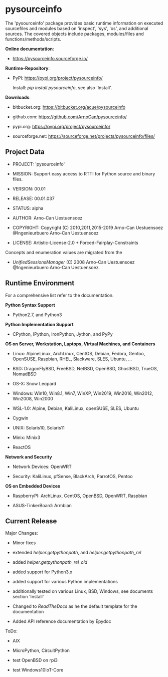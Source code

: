 pysourceinfo
============

The 'pysourceinfo' package provides basic runtime information on executed 
sourcefiles and modules based on 'inspect', 'sys', 'os', and additional sources.
The covered objects include packages, modules/files and functions/methods/scripts. 

**Online documentation**:

* https://pysourceinfo.sourceforge.io/

**Runtime-Repository**:

* PyPI: https://pypi.org/project/pysourceinfo/

  Install: *pip install pysourceinfo*, see also 'Install'.

**Downloads**:

* bitbucket.org: https://bitbucket.org/acue/pysourceinfo

* github.com: https://github.com/ArnoCan/pysourceinfo/

* pypi.org: https://pypi.org/project/pysourceinfo/

* sourceforge.net: https://sourceforge.net/projects/pysourceinfo/files/

Project Data
------------

* PROJECT: 'pysourceinfo'

* MISSION: Support easy access to RTTI for Python source and binary files.

* VERSION: 00.01

* RELEASE: 00.01.037

* STATUS: alpha

* AUTHOR: Arno-Can Uestuensoez

* COPYRIGHT: Copyright (C) 2010,2011,2015-2019 Arno-Can Uestuensoez @Ingenieurbuero Arno-Can Uestuensoez

* LICENSE: Artistic-License-2.0 + Forced-Fairplay-Constraints

Concepts and enumeration values are migrated from the 

* *UnifiedSessionsManager* (C) 2008 Arno-Can Uestuensoez @Ingenieurbuero Arno-Can Uestuensoez.  

Runtime Environment
-------------------
For a comprehensive list refer to the documentation.

**Python Syntax Support**

*  Python2.7, and Python3

**Python Implementation Support**

*  CPython, IPython, IronPython, Jython, and PyPy

**OS on Server, Workstation, Laptops, Virtual Machines, and Containers**

* Linux: AlpineLinux, ArchLinux, CentOS, Debian, Fedora, Gentoo, OpenSUSE, Raspbian, RHEL, Slackware, SLES, Ubuntu, ...  

* BSD: DragonFlyBSD, FreeBSD, NetBSD, OpenBSD, GhostBSD, TrueOS, NomadBSD

* OS-X: Snow Leopard

* Windows: Win10, Win8.1, Win7, WinXP, Win2019, Win2016, Win2012, Win2008, Win2000

* WSL-1.0: Alpine, Debian, KaliLinux, openSUSE, SLES, Ubuntu

* Cygwin

* UNIX: Solaris10, Solaris11

* Minix: Minix3

* ReactOS

**Network and Security**

* Network Devices: OpenWRT

* Security: KaliLinux, pfSense, BlackArch, ParrotOS, Pentoo

**OS on Embedded Devices**

* RaspberryPI: ArchLinux, CentOS, OpenBSD, OpenWRT, Raspbian

* ASUS-TinkerBoard: Armbian

Current Release
---------------

Major Changes:

* Minor fixes

* extended *helper.getpythonpath*, and *helper.getpythonpath_rel*

* added *helper.getpythonpath_rel_oid*

* added support for Python3.x

* added support for various Python implementations

* additionally tested on various Linux, BSD, Windows, see documents section 'Install'

* Changed to *ReadTheDocs* as he the default template for the documentation

* Added API reference documentation by Epydoc 

ToDo:

* AIX

* MicroPython, CircuitPython

* test OpenBSD on rpi3

* test Windows10IoT-Core

